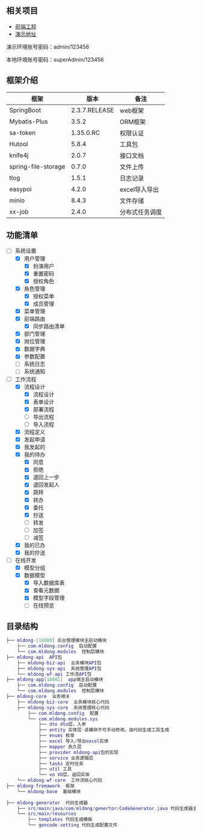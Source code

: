 ## 相关项目

- [前端工程](https://gitee.com/mldong/mldong-vue)
- [演示地址](http://flow.mldong.com/) 
  
演示环境账号密码：admin/123456

本地环境账号密码：superAdmin/123456

## 框架介绍
| 框架 | 版本 | 备注 | 
| --- | --- | --- | 
| SpringBoot | 2.3.7.RELEASE | web框架 | 
| Mybatis-Plus | 3.5.2 | ORM框架 |
| sa-token | 1.35.0.RC | 权限认证 |
| Hutool | 5.8.4 | 工具包 | 
| knife4j | 2.0.7 | 接口文档 | 
| spring-file-storage | 0.7.0 | 文件上传 | 
| tlog | 1.5.1 | 日志记录 |
| easypoi | 4.2.0 | excel导入导出 |
| minio | 8.4.3 | 文件存储 |
| xx-job | 2.4.0 | 分布式任务调度 |
## 功能清单

- [ ] 系统设置
	- [x] 用户管理
        - [x] 扮演用户
        - [x] 重置密码
        - [x] 授权角色
	- [x] 角色管理
        - [x] 授权菜单
        - [x] 成员管理
	- [x] 菜单管理
	- [x] 前端路由
        - [x] 同步路由清单
	- [x] 部门管理
	- [x] 岗位管理
    - [x] 数据字典
    - [x] 参数配置
    - [ ] 系统日志
	- [ ] 系统通知
- [ ] 工作流程
	- [x] 流程设计
        - [x] 流程设计
        - [x] 表单设计
        - [x] 部署流程
        - [ ] 导出流程
        - [ ] 导入流程
    - [x] 流程定义
	- [x] 发起申请
	- [x] 我发起的
	- [x] 我的待办
      - [x] 同意
      - [x] 拒绝
      - [x] 退回上一步
      - [x] 退回发起人
      - [x] 跳转
      - [x] 转办
      - [x] 委托
      - [x] 抄送
      - [ ] 转发
      - [ ] 加签
      - [ ] 减签
	- [x] 我的已办
	- [x] 我的抄送
- [ ] 在线开发
    - [x] 模型分组
    - [x] 数据模型
        - [x] 导入数据库表
        - [x] 查看元数据
        - [x] 模型字段管理
        - [ ] 在线预览
## 目录结构
```lua
├── mldong-[18080] 后台管理模块主启动模块
	├── com.mldong.config  启动配置
	└── com.mldong.modules  控制层模块
├── mldong-api  API包
    ├── mldong-biz-api  业务模块API包
    ├── mldong-sys-api  系统管理API包
    └── mldong-wf-api 工作流API包
├── mldong-app[18081]  app端主启动模块
	├── com.mldong.config  启动配置
	└── com.mldong.modules  控制层模块
├── mldong-core  业务相关
	├── mldong-biz-core  业务模块核心代码
    ├── mldong-sys-core  系统管理核心代码
		├── com.mldong.config  配置
		└── com.mldong.modules.sys
			├── dto dto层，入参
			├── entity 实体层-该模块不可手动修改，由代码生成工具生成
			├── enums 枚举
			├── excel 导入/导出excel实体
			├── mapper 执久层
			├── provider mldong-api包的实现
			├── service 业务逻辑层
			├── tasks 定时任务
			├── util 工具 
			└── vo VO层，返回实体
	└── mldong-wf-core  工作流核心代码
├── mldong-fremawork  框架
	└── mldong-base  基础模块
	
├── mldong-generator  代码生成器
	├── src/main/java/com/mldong/genertor/CodeGenerator.java 代码生成器主类
	└── src/main/resources
		├── templates 代码生成模板
		└── gencode.setting 代码生成配置文件
	
```
